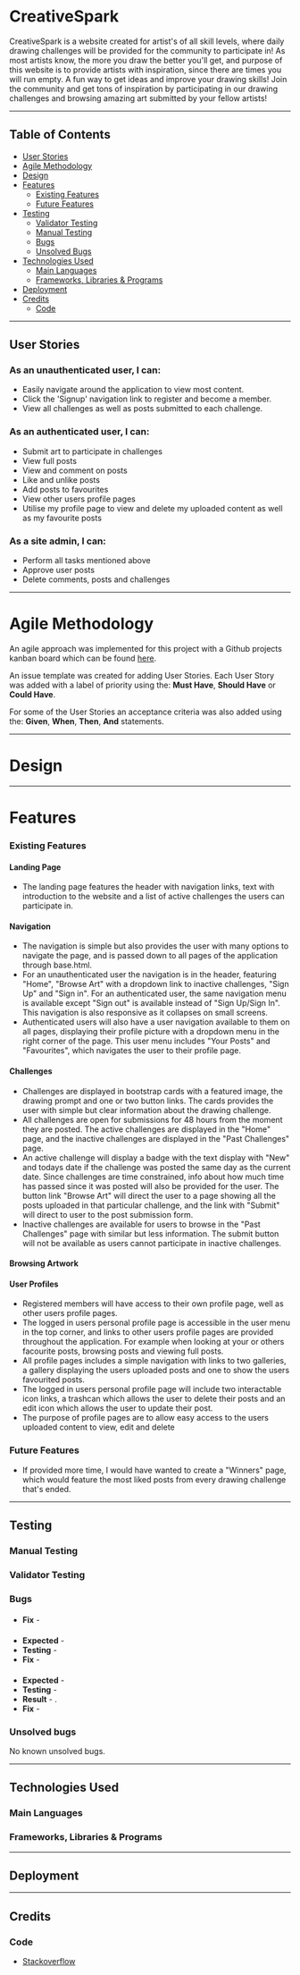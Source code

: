 # CreativeSpark

CreativeSpark is a website created for artist's of all skill levels, where daily drawing challenges will be provided for the community to participate in!
As most artists know, the more you draw the better you'll get, and purpose of this website is to provide artists with inspiration, since there are times you will run empty. 
A fun way to get ideas and improve your drawing skills!
Join the community and get tons of inspiration by participating in our drawing challenges and browsing amazing art submitted by your fellow artists! 


- - - 

## Table of Contents

* [User Stories](#user-stories)
* [Agile Methodology](#agile-methodology)
* [Design](#design)
* [Features](#features)
    * [Existing Features](#existing-features)
    * [Future Features](#future-features)
* [Testing](#testing)
    * [Validator Testing](#validator-testing)
    * [Manual Testing](#manual-testing)
    * [Bugs](#bugs)
    * [Unsolved Bugs](#unsolved-bugs)
* [Technologies Used](#technologies-used)
  * [Main Languages](#main-languages)
  * [Frameworks, Libraries & Programs](#frameworks-libraries--programs)
* [Deployment](#deployment)
* [Credits](#credits)
  * [Code](#code)

  
- - -
## User Stories

### As an unauthenticated user, I can:
  * Easily navigate around the application to view most content.
  * Click the 'Signup' navigation link to register and become a member.
  * View all challenges as well as posts submitted to each challenge.


### As an authenticated user, I can:
  * Submit art to participate in challenges
  * View full posts
  * View and comment on posts
  * Like and unlike posts
  * Add posts to favourites
  * View other users profile pages
  * Utilise my profile page to view and delete my uploaded content as well as my favourite posts


### As a site admin, I can:
  * Perform all tasks mentioned above
  * Approve user posts
  * Delete comments, posts and challenges


- - -

# Agile Methodology
An agile approach was implemented for this project with a Github projects kanban board which can be found [here]().

An issue template was created for adding User Stories. Each User Story was added with a label of priority using the: **Must Have**, **Should Have** or **Could Have**.

For some of the User Stories an acceptance criteria was also added using the: **Given**, **When**, **Then**, **And** statements.

---

# Design

---
# Features

### Existing Features

#### Landing Page
  * The landing page features the header with navigation links, text with introduction to the website and a list of active challenges the users can participate in.


#### Navigation
  * The navigation is simple but also provides the user with many options to navigate the page, and is passed down to all pages of the application through base.html.
  * For an unauthenticated user the navigation is in the header, featuring "Home", "Browse Art" with a dropdown link to inactive challenges, "Sign Up" and "Sign in".
    For an authenticated user, the same navigation menu is available except "Sign out" is available instead of "Sign Up/Sign In".
    This navigation is also responsive as it collapses on small screens.
  * Authenticated users will also have a user navigation available to them on all pages, displaying their profile picture with a dropdown menu in the right corner of the page.
    This user menu includes "Your Posts" and "Favourites", which navigates the user to their profile page.



#### Challenges
  * Challenges are displayed in bootstrap cards with a featured image, the drawing prompt and one or two button links.
  The cards provides the user with simple but clear information about the drawing challenge.
  * All challenges are open for submissions for 48 hours from the moment they are posted. The active challenges are displayed in the "Home" page, and the inactive challenges are displayed in the "Past Challenges" page.
  * An active challenge will display a badge with the text display with "New" and todays date if the challenge was posted the same day as the current date.
  Since challenges are time constrained, info about how much time has passed since it was posted will also be provided for the user.
  The button link "Browse Art" will direct the user to a page showing all the posts uploaded in that particular challenge, 
  and the link with "Submit" will direct to user to the post submission form.
  * Inactive challenges are available for users to browse in the "Past Challenges" page with similar but less information.
  The submit button will not be available as users cannot participate in inactive challenges.


#### Browsing Artwork

#### User Profiles
  * Registered members will have access to their own profile page, well as    
   other users profile pages.
  * The logged in users personal profile page is accessible in the user menu in the top corner, and links to other users profile pages are provided throughout the application. 
  For example when looking at your or others facourite posts, browsing posts and viewing full posts.
  * All profile pages includes a simple navigation with links to two galleries, a gallery displaying the users uploaded posts and one to show the users favourited posts.
  * The logged in users personal profile page will include two interactable icon links, 
  a trashcan which allows the user to delete their posts and an edit icon which allows the user to update their post.
  * The purpose of profile pages are to allow easy access to the users uploaded content to view, edit and delete

### Future Features
  * If provided more time, I would have wanted to create a "Winners" page, which would feature the most liked posts from every drawing challenge that's ended.



---

## Testing


### Manual Testing





### Validator Testing



### Bugs

#### 
  * **Fix** - 

#### 
  * **Expected** - 
  * **Testing** - 
  * **Fix** - 

#### 
  * **Expected** -
  * **Testing** - 
  * **Result** - .
  * **Fix** - 


### Unsolved bugs
No known unsolved bugs.
 
---

## Technologies Used

### Main Languages
  

### Frameworks, Libraries & Programs

---

## Deployment


---

## Credits

### Code
  * [Stackoverflow](https://stackoverflow.com/)